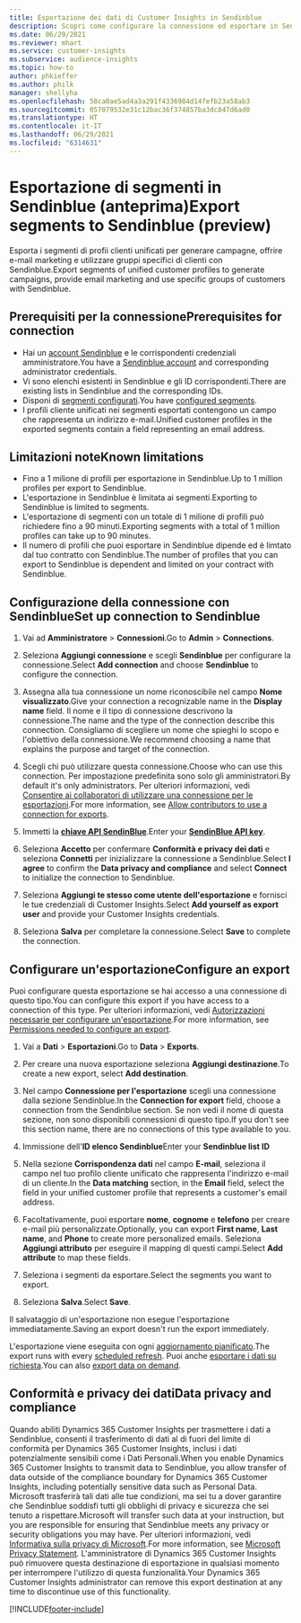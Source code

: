 ```yaml
---
title: Esportazione dei dati di Customer Insights in Sendinblue
description: Scopri come configurare la connessione ed esportare in Sendinblue.
ms.date: 06/29/2021
ms.reviewer: mhart
ms.service: customer-insights
ms.subservice: audience-insights
ms.topic: how-to
author: phkieffer
ms.author: philk
manager: shellyha
ms.openlocfilehash: 58ca0ae5ad4a3a291f4336984d14fefb23a58ab3
ms.sourcegitcommit: 057079532e31c12bac36f374857ba3dc847d6ad0
ms.translationtype: HT
ms.contentlocale: it-IT
ms.lasthandoff: 06/29/2021
ms.locfileid: "6314631"
---
```

# <a name="export-segments-to-sendinblue-preview"></a><span data-ttu-id="cf4b7-103">Esportazione di segmenti in Sendinblue (anteprima)</span><span class="sxs-lookup"><span data-stu-id="cf4b7-103">Export segments to Sendinblue (preview)</span></span>

<span data-ttu-id="cf4b7-104">Esporta i segmenti di profii clienti unificati per generare campagne, offrire e-mail marketing e utilizzare gruppi specifici di clienti con Sendinblue.</span><span class="sxs-lookup"><span data-stu-id="cf4b7-104">Export segments of unified customer profiles to generate campaigns, provide email marketing and use specific groups of customers with Sendinblue.</span></span>

## <a name="prerequisites-for-connection"></a><span data-ttu-id="cf4b7-105">Prerequisiti per la connessione</span><span class="sxs-lookup"><span data-stu-id="cf4b7-105">Prerequisites for connection</span></span>

-   <span data-ttu-id="cf4b7-106">Hai un [account Sendinblue](https://www.sendinblue.com/) e le corrispondenti credenziali amministratore.</span><span class="sxs-lookup"><span data-stu-id="cf4b7-106">You have a [Sendinblue account](https://www.sendinblue.com/) and corresponding administrator credentials.</span></span>
-   <span data-ttu-id="cf4b7-107">Vi sono elenchi esistenti in Sendinblue e gli ID corrispondenti.</span><span class="sxs-lookup"><span data-stu-id="cf4b7-107">There are existing lists in Sendinblue and the corresponding IDs.</span></span>
-   <span data-ttu-id="cf4b7-108">Disponi di [segmenti configurati](segments.md).</span><span class="sxs-lookup"><span data-stu-id="cf4b7-108">You have [configured segments](segments.md).</span></span>
-   <span data-ttu-id="cf4b7-109">I profili cliente unificati nei segmenti esportati contengono un campo che rappresenta un indirizzo e-mail.</span><span class="sxs-lookup"><span data-stu-id="cf4b7-109">Unified customer profiles in the exported segments contain a field representing an email address.</span></span>

## <a name="known-limitations"></a><span data-ttu-id="cf4b7-110">Limitazioni note</span><span class="sxs-lookup"><span data-stu-id="cf4b7-110">Known limitations</span></span>

- <span data-ttu-id="cf4b7-111">Fino a 1 milione di profili per esportazione in Sendinblue.</span><span class="sxs-lookup"><span data-stu-id="cf4b7-111">Up to 1 million profiles per export to Sendinblue.</span></span>
- <span data-ttu-id="cf4b7-112">L'esportazione in Sendinblue è limitata ai segmenti.</span><span class="sxs-lookup"><span data-stu-id="cf4b7-112">Exporting to Sendinblue is limited to segments.</span></span>
- <span data-ttu-id="cf4b7-113">L'esportazione di segmenti con un totale di 1 milione di profili può richiedere fino a 90 minuti.</span><span class="sxs-lookup"><span data-stu-id="cf4b7-113">Exporting segments with a total of 1 million profiles can take up to 90 minutes.</span></span> 
- <span data-ttu-id="cf4b7-114">Il numero di profili che puoi esportare in Sendinblue dipende ed è limtato dal tuo contratto con Sendinblue.</span><span class="sxs-lookup"><span data-stu-id="cf4b7-114">The number of profiles that you can export to Sendinblue is dependent and limited on your contract with Sendinblue.</span></span>

## <a name="set-up-connection-to-sendinblue"></a><span data-ttu-id="cf4b7-115">Configurazione della connessione con Sendinblue</span><span class="sxs-lookup"><span data-stu-id="cf4b7-115">Set up connection to Sendinblue</span></span>

1. <span data-ttu-id="cf4b7-116">Vai ad **Amministratore** > **Connessioni**.</span><span class="sxs-lookup"><span data-stu-id="cf4b7-116">Go to **Admin** > **Connections**.</span></span>

1. <span data-ttu-id="cf4b7-117">Seleziona **Aggiungi connessione** e scegli **Sendinblue** per configurare la connessione.</span><span class="sxs-lookup"><span data-stu-id="cf4b7-117">Select **Add connection** and choose **Sendinblue** to configure the connection.</span></span>

1. <span data-ttu-id="cf4b7-118">Assegna alla tua connessione un nome riconoscibile nel campo **Nome visualizzato**.</span><span class="sxs-lookup"><span data-stu-id="cf4b7-118">Give your connection a recognizable name in the **Display name** field.</span></span> <span data-ttu-id="cf4b7-119">Il nome e il tipo di connessione descrivono la connessione.</span><span class="sxs-lookup"><span data-stu-id="cf4b7-119">The name and the type of the connection describe this connection.</span></span> <span data-ttu-id="cf4b7-120">Consigliamo di scegliere un nome che spieghi lo scopo e l'obiettivo della connessione.</span><span class="sxs-lookup"><span data-stu-id="cf4b7-120">We recommend choosing a name that explains the purpose and target of the connection.</span></span>

1. <span data-ttu-id="cf4b7-121">Scegli chi può utilizzare questa connessione.</span><span class="sxs-lookup"><span data-stu-id="cf4b7-121">Choose who can use this connection.</span></span> <span data-ttu-id="cf4b7-122">Per impostazione predefinita sono solo gli amministratori.</span><span class="sxs-lookup"><span data-stu-id="cf4b7-122">By default it's only administrators.</span></span> <span data-ttu-id="cf4b7-123">Per ulteriori informazioni, vedi [Consentire ai collaboratori di utilizzare una connessione per le esportazioni](connections.md#allow-contributors-to-use-a-connection-for-exports).</span><span class="sxs-lookup"><span data-stu-id="cf4b7-123">For more information, see [Allow contributors to use a connection for exports](connections.md#allow-contributors-to-use-a-connection-for-exports).</span></span>

1. <span data-ttu-id="cf4b7-124">Immetti la **[chiave API SendinBlue](https://developers.sendinblue.com/docs/getting-started#:~:text=Get%20your%20API%20key&text=You%20can%20create%20one%20from,your%20settings%20This%20API%20key)**.</span><span class="sxs-lookup"><span data-stu-id="cf4b7-124">Enter your **[SendinBlue API key](https://developers.sendinblue.com/docs/getting-started#:~:text=Get%20your%20API%20key&text=You%20can%20create%20one%20from,your%20settings%20This%20API%20key)**.</span></span>

1. <span data-ttu-id="cf4b7-125">Seleziona **Accetto** per confermare **Conformità e privacy dei dati** e seleziona **Connetti** per inizializzare la connessione a Sendinblue.</span><span class="sxs-lookup"><span data-stu-id="cf4b7-125">Select **I agree** to confirm the **Data privacy and compliance** and select **Connect** to initialize the connection to Sendinblue.</span></span>

1. <span data-ttu-id="cf4b7-126">Seleziona **Aggiungi te stesso come utente dell'esportazione** e fornisci le tue credenziali di Customer Insights.</span><span class="sxs-lookup"><span data-stu-id="cf4b7-126">Select **Add yourself as export user** and provide your Customer Insights credentials.</span></span>

1. <span data-ttu-id="cf4b7-127">Seleziona **Salva** per completare la connessione.</span><span class="sxs-lookup"><span data-stu-id="cf4b7-127">Select **Save** to complete the connection.</span></span>

## <a name="configure-an-export"></a><span data-ttu-id="cf4b7-128">Configurare un'esportazione</span><span class="sxs-lookup"><span data-stu-id="cf4b7-128">Configure an export</span></span>

<span data-ttu-id="cf4b7-129">Puoi configurare questa esportazione se hai accesso a una connessione di questo tipo.</span><span class="sxs-lookup"><span data-stu-id="cf4b7-129">You can configure this export if you have access to a connection of this type.</span></span> <span data-ttu-id="cf4b7-130">Per ulteriori informazioni, vedi [Autorizzazioni necessarie per configurare un'esportazione](export-destinations.md#set-up-a-new-export).</span><span class="sxs-lookup"><span data-stu-id="cf4b7-130">For more information, see [Permissions needed to configure an export](export-destinations.md#set-up-a-new-export).</span></span>

1. <span data-ttu-id="cf4b7-131">Vai a **Dati** > **Esportazioni**.</span><span class="sxs-lookup"><span data-stu-id="cf4b7-131">Go to **Data** > **Exports**.</span></span>

1. <span data-ttu-id="cf4b7-132">Per creare una nuova esportazione seleziona **Aggiungi destinazione**.</span><span class="sxs-lookup"><span data-stu-id="cf4b7-132">To create a new export, select **Add destination**.</span></span>

1. <span data-ttu-id="cf4b7-133">Nel campo **Connessione per l'esportazione** scegli una connessione dalla sezione Sendinblue.</span><span class="sxs-lookup"><span data-stu-id="cf4b7-133">In the **Connection for export** field, choose a connection from the Sendinblue section.</span></span> <span data-ttu-id="cf4b7-134">Se non vedi il nome di questa sezione, non sono disponibili connessioni di questo tipo.</span><span class="sxs-lookup"><span data-stu-id="cf4b7-134">If you don't see this section name, there are no connections of this type available to you.</span></span>

1. <span data-ttu-id="cf4b7-135">Immissione dell'**ID elenco Sendinblue**</span><span class="sxs-lookup"><span data-stu-id="cf4b7-135">Enter your **Sendinblue list ID**</span></span> 

1. <span data-ttu-id="cf4b7-136">Nella sezione **Corrispondenza dati** nel campo **E-mail**, seleziona il campo nel tuo profilo cliente unificato che rappresenta l'indirizzo e-mail di un cliente.</span><span class="sxs-lookup"><span data-stu-id="cf4b7-136">In the **Data matching** section, in the **Email** field, select the field in your unified customer profile that represents a customer's email address.</span></span> 

1. <span data-ttu-id="cf4b7-137">Facoltativamente, puoi esportare **nome**, **cognome** e **telefono** per creare e-mail più personalizzate.</span><span class="sxs-lookup"><span data-stu-id="cf4b7-137">Optionally, you can export **First name**, **Last name**, and **Phone**  to create more personalized emails.</span></span> <span data-ttu-id="cf4b7-138">Seleziona **Aggiungi attributo** per eseguire il mapping di questi campi.</span><span class="sxs-lookup"><span data-stu-id="cf4b7-138">Select **Add attribute** to map these fields.</span></span>

1. <span data-ttu-id="cf4b7-139">Seleziona i segmenti da esportare.</span><span class="sxs-lookup"><span data-stu-id="cf4b7-139">Select the segments you want to export.</span></span> 

1. <span data-ttu-id="cf4b7-140">Seleziona **Salva**.</span><span class="sxs-lookup"><span data-stu-id="cf4b7-140">Select **Save**.</span></span>

<span data-ttu-id="cf4b7-141">Il salvataggio di un'esportazione non esegue l'esportazione immediatamente.</span><span class="sxs-lookup"><span data-stu-id="cf4b7-141">Saving an export doesn't run the export immediately.</span></span>

<span data-ttu-id="cf4b7-142">L'esportazione viene eseguita con ogni [aggiornamento pianificato](system.md#schedule-tab).</span><span class="sxs-lookup"><span data-stu-id="cf4b7-142">The export runs with every [scheduled refresh](system.md#schedule-tab).</span></span> <span data-ttu-id="cf4b7-143">Puoi anche [esportare i dati su richiesta](export-destinations.md#run-exports-on-demand).</span><span class="sxs-lookup"><span data-stu-id="cf4b7-143">You can also [export data on demand](export-destinations.md#run-exports-on-demand).</span></span> 


## <a name="data-privacy-and-compliance"></a><span data-ttu-id="cf4b7-144">Conformità e privacy dei dati</span><span class="sxs-lookup"><span data-stu-id="cf4b7-144">Data privacy and compliance</span></span>

<span data-ttu-id="cf4b7-145">Quando abiliti Dynamics 365 Customer Insights per trasmettere i dati a Sendinblue, consenti il trasferimento di dati al di fuori del limite di conformità per Dynamics 365 Customer Insights, inclusi i dati potenzialmente sensibili come i Dati Personali.</span><span class="sxs-lookup"><span data-stu-id="cf4b7-145">When you enable Dynamics 365 Customer Insights to transmit data to Sendinblue, you allow transfer of data outside of the compliance boundary for Dynamics 365 Customer Insights, including potentially sensitive data such as Personal Data.</span></span> <span data-ttu-id="cf4b7-146">Microsoft trasferirà tali dati alle tue condizioni, ma sei tu a dover garantire che Sendinblue soddisfi tutti gli obblighi di privacy e sicurezza che sei tenuto a rispettare.</span><span class="sxs-lookup"><span data-stu-id="cf4b7-146">Microsoft will transfer such data at your instruction, but you are responsible for ensuring that Sendinblue meets any privacy or security obligations you may have.</span></span> <span data-ttu-id="cf4b7-147">Per ulteriori informazioni, vedi [Informativa sulla privacy di Microsoft](https://go.microsoft.com/fwlink/?linkid=396732).</span><span class="sxs-lookup"><span data-stu-id="cf4b7-147">For more information, see [Microsoft Privacy Statement](https://go.microsoft.com/fwlink/?linkid=396732).</span></span>
<span data-ttu-id="cf4b7-148">L'amministratore di Dynamics 365 Customer Insights può rimuovere questa destinazione di esportazione in qualsiasi momento per interrompere l'utilizzo di questa funzionalità.</span><span class="sxs-lookup"><span data-stu-id="cf4b7-148">Your Dynamics 365 Customer Insights administrator can remove this export destination at any time to discontinue use of this functionality.</span></span>


[!INCLUDE[footer-include](../includes/footer-banner.md)]
